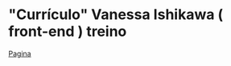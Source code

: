 # "Currículo" Vanessa Ishikawa ( front-end ) treino

[Pagina](https://brunoips.github.io/IshikawaCV/)
